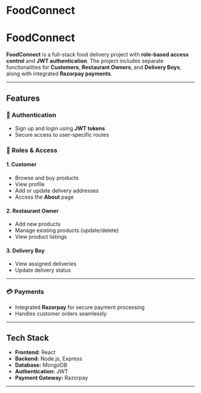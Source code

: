# FoodConnect
# FoodConnect

**FoodConnect** is a full-stack food delivery project with **role-based access control** and **JWT authentication**. The project includes separate functionalities for **Customers**, **Restaurant Owners**, and **Delivery Boys**, along with integrated **Razorpay payments**.

---

## Features

### 🔐 Authentication
- Sign up and login using **JWT tokens**
- Secure access to user-specific routes

### 👤 Roles & Access

#### 1. Customer
- Browse and buy products
- View profile
- Add or update delivery addresses
- Access the **About** page

#### 2. Restaurant Owner
- Add new products
- Manage existing products (update/delete)
- View product listings

#### 3. Delivery Boy
- View assigned deliveries
- Update delivery status

---

### 💳 Payments
- Integrated **Razorpay** for secure payment processing
- Handles customer orders seamlessly

---

## Tech Stack
- **Frontend:** React  
- **Backend:** Node.js, Express  
- **Database:** MongoDB  
- **Authentication:** JWT  
- **Payment Gateway:** Razorpay

---
